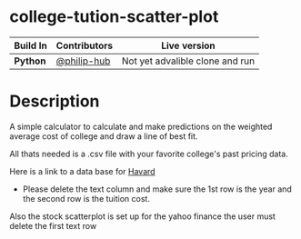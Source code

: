 # college-tution-scatter-plot
Build In | Contributors | Live version
--- | --- | ---
**Python** | [@philip-hub](https://github.com/philip-hub)| Not yet advalible clone and run
# Description
A simple calculator to calculate and make predictions on the weighted average cost of college and draw a line of best fit.

All thats needed is a .csv file with your favorite college's past pricing data.

Here is a link to a data base for [Havard](https://www.kaggle.com/harvard-university/harvard-tuition)
- Please delete the text column and make sure the 1st row is the year and the second row is the tuition cost.

Also the stock scatterplot is set up for the yahoo finance the user must delete the first text row

